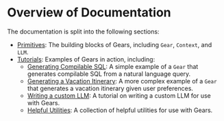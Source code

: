# Overview of Documentation

The documentation is split into the following sections:

- [Primitives](primitives): The building blocks of Gears, including `Gear`, `Context`, and `LLM`.
- [Tutorials](examples): Examples of Gears in action, including:
    - [Generating Compilable SQL](examples/simple): A simple example of a `Gear` that generates compilable SQL from a natural language query.
    - [Generating a Vacation Itinerary](examples/vacation): A more complex example of a `Gear` that generates a vacation itinerary given user preferences.
    - [Writing a custom LLM](examples/custom_llms.md): A tutorial on writing a custom LLM for use with Gears.
    - [Helpful Utilities](examples/utils): A collection of helpful utilities for use with Gears.
